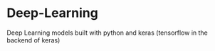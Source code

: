 # Deep-Learning
Deep Learning models built with python and keras (tensorflow in the backend of keras)

